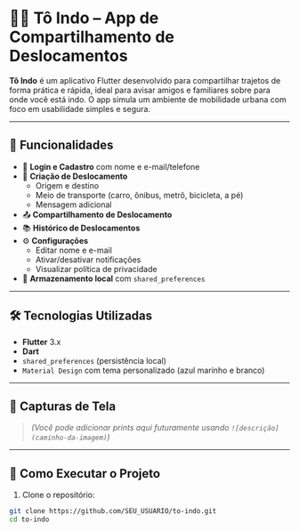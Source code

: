 # 🚶‍♂️ Tô Indo – App de Compartilhamento de Deslocamentos

**Tô Indo** é um aplicativo Flutter desenvolvido para compartilhar trajetos de forma prática e rápida, ideal para avisar amigos e familiares sobre para onde você está indo. O app simula um ambiente de mobilidade urbana com foco em usabilidade simples e segura.

---

## 📱 Funcionalidades

- 🔐 **Login e Cadastro** com nome e e-mail/telefone
- 🧭 **Criação de Deslocamento**
  - Origem e destino
  - Meio de transporte (carro, ônibus, metrô, bicicleta, a pé)
  - Mensagem adicional
- 📤 **Compartilhamento de Deslocamento**
- 📚 **Histórico de Deslocamentos**
- ⚙️ **Configurações**
  - Editar nome e e-mail
  - Ativar/desativar notificações
  - Visualizar política de privacidade
- 💾 **Armazenamento local** com `shared_preferences`

---

## 🛠 Tecnologias Utilizadas

- **Flutter** 3.x
- **Dart**
- `shared_preferences` (persistência local)
- `Material Design` com tema personalizado (azul marinho e branco)

---

## 📸 Capturas de Tela

> *(Você pode adicionar prints aqui futuramente usando `![descrição](caminho-da-imagem)`)*

---

## 🚀 Como Executar o Projeto

1. Clone o repositório:

```bash
git clone https://github.com/SEU_USUARIO/to-indo.git
cd to-indo
